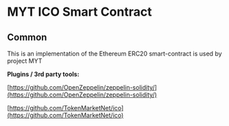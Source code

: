 # MYT ICO Smart Contract

## Common

This is an implementation of the Ethereum ERC20 smart-contract is used by project MYT

<b>Plugins / 3rd party tools:</b>

[https://github.com/OpenZeppelin/zeppelin-solidity/](https://github.com/OpenZeppelin/zeppelin-solidity/)

[https://github.com/TokenMarketNet/ico](https://github.com/TokenMarketNet/ico)
